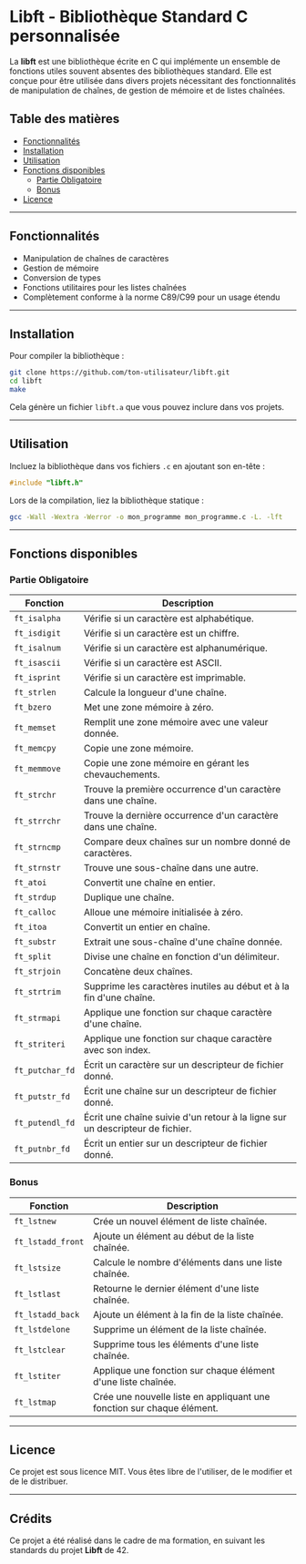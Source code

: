 
# Libft - Bibliothèque Standard C personnalisée

La **libft** est une bibliothèque écrite en C qui implémente un ensemble de fonctions utiles souvent absentes des bibliothèques standard. Elle est conçue pour être utilisée dans divers projets nécessitant des fonctionnalités de manipulation de chaînes, de gestion de mémoire et de listes chaînées.

## Table des matières
- [Fonctionnalités](#fonctionnalités)
- [Installation](#installation)
- [Utilisation](#utilisation)
- [Fonctions disponibles](#fonctions-disponibles)
  - [Partie Obligatoire](#partie-obligatoire)
  - [Bonus](#bonus)
- [Licence](#licence)

---

## Fonctionnalités

- Manipulation de chaînes de caractères
- Gestion de mémoire
- Conversion de types
- Fonctions utilitaires pour les listes chaînées
- Complètement conforme à la norme C89/C99 pour un usage étendu

---

## Installation

Pour compiler la bibliothèque :
```bash
git clone https://github.com/ton-utilisateur/libft.git
cd libft
make
```

Cela génère un fichier `libft.a` que vous pouvez inclure dans vos projets.

---

## Utilisation

Incluez la bibliothèque dans vos fichiers `.c` en ajoutant son en-tête :
```c
#include "libft.h"
```

Lors de la compilation, liez la bibliothèque statique :
```bash
gcc -Wall -Wextra -Werror -o mon_programme mon_programme.c -L. -lft
```

---

## Fonctions disponibles

### Partie Obligatoire

| Fonction         | Description                                            |
|------------------|--------------------------------------------------------|
| `ft_isalpha`     | Vérifie si un caractère est alphabétique.              |
| `ft_isdigit`     | Vérifie si un caractère est un chiffre.                |
| `ft_isalnum`     | Vérifie si un caractère est alphanumérique.            |
| `ft_isascii`     | Vérifie si un caractère est ASCII.                     |
| `ft_isprint`     | Vérifie si un caractère est imprimable.                |
| `ft_strlen`      | Calcule la longueur d'une chaîne.                      |
| `ft_bzero`       | Met une zone mémoire à zéro.                           |
| `ft_memset`      | Remplit une zone mémoire avec une valeur donnée.       |
| `ft_memcpy`      | Copie une zone mémoire.                                |
| `ft_memmove`     | Copie une zone mémoire en gérant les chevauchements.   |
| `ft_strchr`      | Trouve la première occurrence d'un caractère dans une chaîne. |
| `ft_strrchr`     | Trouve la dernière occurrence d'un caractère dans une chaîne. |
| `ft_strncmp`     | Compare deux chaînes sur un nombre donné de caractères.|
| `ft_strnstr`     | Trouve une sous-chaîne dans une autre.                 |
| `ft_atoi`        | Convertit une chaîne en entier.                        |
| `ft_strdup`      | Duplique une chaîne.                                   |
| `ft_calloc`      | Alloue une mémoire initialisée à zéro.                 |
| `ft_itoa`        | Convertit un entier en chaîne.                         |
| `ft_substr`      | Extrait une sous-chaîne d'une chaîne donnée.           |
| `ft_split`       | Divise une chaîne en fonction d'un délimiteur.         |
| `ft_strjoin`     | Concatène deux chaînes.                                |
| `ft_strtrim`     | Supprime les caractères inutiles au début et à la fin d'une chaîne. |
| `ft_strmapi`     | Applique une fonction sur chaque caractère d'une chaîne.|
| `ft_striteri`    | Applique une fonction sur chaque caractère avec son index. |
| `ft_putchar_fd`  | Écrit un caractère sur un descripteur de fichier donné.|
| `ft_putstr_fd`   | Écrit une chaîne sur un descripteur de fichier donné.  |
| `ft_putendl_fd`  | Écrit une chaîne suivie d'un retour à la ligne sur un descripteur de fichier. |
| `ft_putnbr_fd`   | Écrit un entier sur un descripteur de fichier donné.   |

### Bonus

| Fonction          | Description                                           |
|-------------------|-------------------------------------------------------|
| `ft_lstnew`       | Crée un nouvel élément de liste chaînée.              |
| `ft_lstadd_front` | Ajoute un élément au début de la liste chaînée.       |
| `ft_lstsize`      | Calcule le nombre d'éléments dans une liste chaînée.  |
| `ft_lstlast`      | Retourne le dernier élément d'une liste chaînée.      |
| `ft_lstadd_back`  | Ajoute un élément à la fin de la liste chaînée.       |
| `ft_lstdelone`    | Supprime un élément de la liste chaînée.              |
| `ft_lstclear`     | Supprime tous les éléments d'une liste chaînée.       |
| `ft_lstiter`      | Applique une fonction sur chaque élément d'une liste chaînée. |
| `ft_lstmap`       | Crée une nouvelle liste en appliquant une fonction sur chaque élément. |

---

## Licence

Ce projet est sous licence MIT. Vous êtes libre de l'utiliser, de le modifier et de le distribuer.

---

## Crédits

Ce projet a été réalisé dans le cadre de ma formation, en suivant les standards du projet **Libft** de 42.
